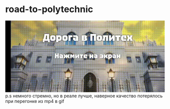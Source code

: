 # road-to-polytechnic
![Пользовательский интерфейс](./doc/res/example.gif)
p.s немного стремно, но в реале лучше, наверное качество потерялось при перегонке из mp4 в gif
